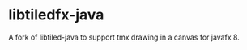 libtiledfx-java
===============

A fork of libtiled-java to support tmx drawing in a canvas for javafx 8.
